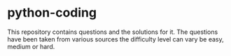 # python-coding

This repository contains questions and the solutions for it.
The questions have been taken from various sources the difficulty level can vary be easy, medium or hard.
